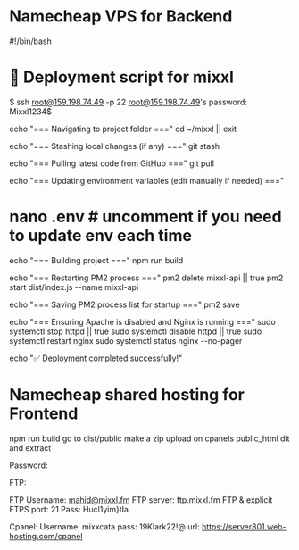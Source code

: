 # Namecheap VPS for Backend 

#!/bin/bash
# 🚀 Deployment script for mixxl

$ ssh root@159.198.74.49 -p 22
root@159.198.74.49's password: Mixxl1234$

echo "=== Navigating to project folder ==="
cd ~/mixxl || exit

echo "=== Stashing local changes (if any) ==="
git stash

echo "=== Pulling latest code from GitHub ==="
git pull

echo "=== Updating environment variables (edit manually if needed) ==="
# nano .env   # uncomment if you need to update env each time

echo "=== Building project ==="
npm run build

echo "=== Restarting PM2 process ==="
pm2 delete mixxl-api || true
pm2 start dist/index.js --name mixxl-api

echo "=== Saving PM2 process list for startup ==="
pm2 save

echo "=== Ensuring Apache is disabled and Nginx is running ==="
sudo systemctl stop httpd || true
sudo systemctl disable httpd || true
sudo systemctl restart nginx
sudo systemctl status nginx --no-pager

echo "✅ Deployment completed successfully!"


# Namecheap shared hosting for Frontend

npm run build
go to dist/public
make a zip
upload on cpanels public_html dit
and extract

Password:

FTP:

FTP Username: mahid@mixxl.fm
FTP server: ftp.mixxl.fm
FTP & explicit FTPS port: 21
Pass: Hucl1yim}tIa

Cpanel:
Username: mixxcata
pass: 19Klark22!@
url: https://server801.web-hosting.com/cpanel